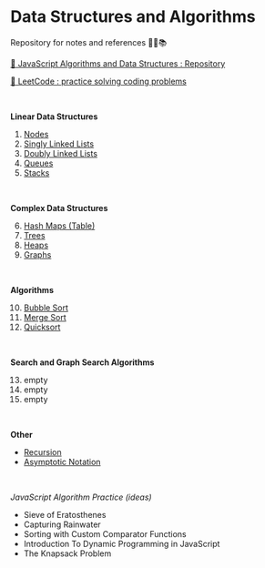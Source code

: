 # Data Structures and Algorithms

Repository for notes and references 👨‍💻📚

[🔗 JavaScript Algorithms and Data Structures : Repository](https://github.com/trekhleb/javascript-algorithms)

[🔗 LeetCode : practice solving coding problems](https://leetcode.com/)

<br>

**Linear Data Structures**

1. [Nodes](./data-structures/1-nodes.md)
2. [Singly Linked Lists](./data-structures/2-singly-linked-lists.md)
3. [Doubly Linked Lists](./data-structures/3-doubly-linked-lists.md)
4. [Queues](./data-structures/4-queues.md)
5. [Stacks](./data-structures/5-stacks.md)

<br>

**Complex Data Structures**

6. [Hash Maps (Table)](./data-structures/6-hash-maps.md)
7. [Trees](./data-structures/7-trees.md)
8. [Heaps](./data-structures/8-heaps.md)
9. [Graphs](./data-structures/9-graphs.md)

<br>

**Algorithms**

10. [Bubble Sort](./algorithms/bubble-sort.md)
11. [Merge Sort](./algorithms/merge-sort.md)
12. [Quicksort](./algorithms/quicksort.md)

<br>

**Search and Graph Search Algorithms**

13. empty
14. empty
15. empty

<br>

**Other**

- [Recursion](./algorithms/recursion.md)
- [Asymptotic Notation](./algorithms/asymptotic-notation.md)

<br>

_JavaScript Algorithm Practice (ideas)_

- Sieve of Eratosthenes
- Capturing Rainwater
- Sorting with Custom Comparator Functions
- Introduction To Dynamic Programming in JavaScript
- The Knapsack Problem

<br>
